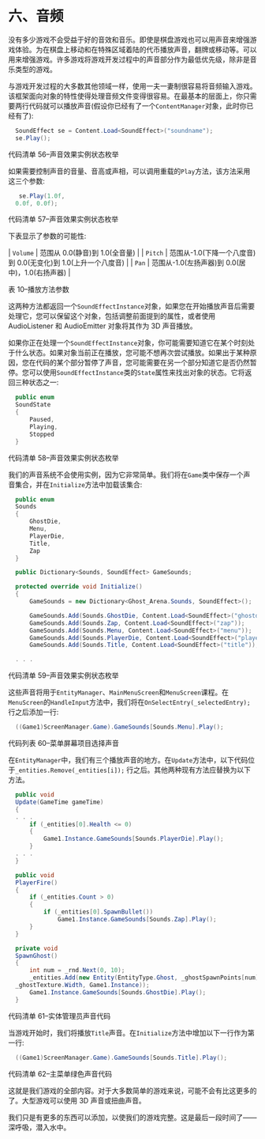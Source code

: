 # 六、音频

没有多少游戏不会受益于好的音效和音乐。即使是棋盘游戏也可以用声音来增强游戏体验。为在棋盘上移动和在特殊区域着陆的代币播放声音，翻牌或移动等。可以用来增强游戏。许多游戏将游戏开发过程中的声音部分作为最低优先级，除非是音乐类型的游戏。

与游戏开发过程的大多数其他领域一样，使用一夫一妻制很容易将音频输入游戏。该框架面向对象的特性使得处理音频文件变得很容易。在最基本的层面上，你只需要两行代码就可以播放声音(假设你已经有了一个`ContentManager`对象，此时你已经有了):

```cs
  SoundEffect se = Content.Load<SoundEffect>("soundname");
  se.Play();

```

代码清单 56–声音效果实例状态枚举

如果需要控制声音的音量、音高或声相，可以调用重载的`Play`方法，该方法采用这三个参数:

```cs
   se.Play(1.0f,
  0.0f, 0.0f);

```

代码清单 57–声音效果实例状态枚举

下表显示了参数的可能性:

| `Volume` | 范围从 0.0(静音)到 1.0(全音量) |
| `Pitch` | 范围从-1.0(下降一个八度音)到 0.0(无变化)到 1.0(上升一个八度音) |
| `Pan` | 范围从-1.0(左扬声器)到 0.0(居中)，1.0(右扬声器) |

表 10–播放方法参数

这两种方法都返回一个`SoundEffectInstance`对象，如果您在开始播放声音后需要处理它，您可以保留这个对象，包括调整前面提到的属性，或者使用 AudioListener 和 AudioEmitter 对象将其作为 3D 声音播放。

如果你正在处理一个`SoundEffectInstance`对象，你可能需要知道它在某个时刻处于什么状态。如果对象当前正在播放，您可能不想再次尝试播放。如果出于某种原因，您在代码的某个部分暂停了声音，您可能需要在另一个部分知道它是否仍然暂停。您可以使用`SoundEffectInstance`类的`State`属性来找出对象的状态。它将返回三种状态之一:

```cs
  public enum
  SoundState
  {
      Paused,
      Playing,
      Stopped
  }

```

代码清单 58–声音效果实例状态枚举

我们的声音系统不会使用实例，因为它非常简单。我们将在`Game`类中保存一个声音集合，并在`Initialize`方法中加载该集合:

```cs
  public enum
  Sounds
  {
      GhostDie,
      Menu,
      PlayerDie,
      Title,
      Zap
  }

  public Dictionary<Sounds, SoundEffect> GameSounds;

  protected override void Initialize()
  {
      GameSounds = new Dictionary<Ghost_Arena.Sounds, SoundEffect>();

      GameSounds.Add(Sounds.GhostDie, Content.Load<SoundEffect>("ghostdie"));
      GameSounds.Add(Sounds.Zap, Content.Load<SoundEffect>("zap"));
      GameSounds.Add(Sounds.Menu, Content.Load<SoundEffect>("menu"));
      GameSounds.Add(Sounds.PlayerDie, Content.Load<SoundEffect>("playerdie"));
      GameSounds.Add(Sounds.Title, Content.Load<SoundEffect>("title"));

  . . .

```

代码清单 59–声音效果实例状态枚举

这些声音将用于`EntityManager`、`MainMenuScreen`和`MenuScreen`课程。在`MenuScreen`的`HandleInput`方法中，我们将在`OnSelectEntry(_selectedEntry);`行之后添加一行:

```cs
  ((Game1)ScreenManager.Game).GameSounds[Sounds.Menu].Play();

```

代码列表 60–菜单屏幕项目选择声音

在`EntityManager`中，我们有三个播放声音的地方。在`Update`方法中，以下代码位于`_entities.Remove(_entities[i]);` 行之后。其他两种现有方法应替换为以下方法。

```cs
  public void
  Update(GameTime gameTime)
  {
  . . .
      if (_entities[0].Health <= 0)
      {
          Game1.Instance.GameSounds[Sounds.PlayerDie].Play();
      }
  . . .
  }

  public void
  PlayerFire()
  {
      if (_entities.Count > 0)
      {
          if (_entities[0].SpawnBullet())
              Game1.Instance.GameSounds[Sounds.Zap].Play();
      }
  }

  private void
  SpawnGhost()
  {
      int num = _rnd.Next(0, 10);
      _entities.Add(new Entity(EntityType.Ghost, _ghostSpawnPoints[num], _ghostSpawnDirections[num], 4,
  _ghostTexture.Width, Game1.Instance));
      Game1.Instance.GameSounds[Sounds.GhostDie].Play();
  }

```

代码清单 61–实体管理员声音代码

当游戏开始时，我们将播放`Title`声音。在`Initialize`方法中增加以下一行作为第一行:

```cs
  ((Game1)ScreenManager.Game).GameSounds[Sounds.Title].Play();

```

代码清单 62–主菜单绿色声音代码

这就是我们游戏的全部内容。对于大多数简单的游戏来说，可能不会有比这更多的了。大型游戏可以使用 3D 声音或扭曲声音。

我们只是有更多的东西可以添加，以使我们的游戏完整。这是最后一段时间了——深呼吸，潜入水中。